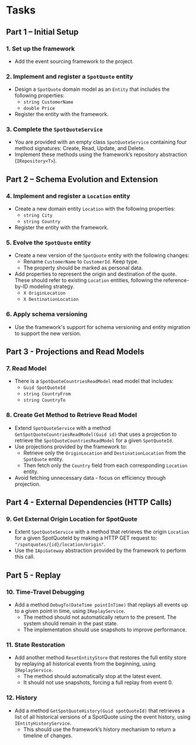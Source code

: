 # Tasks


## Part 1 – Initial Setup

### 1. Set up the framework
- Add the event sourcing framework to the project.

### 2. Implement and register a `SpotQuote` entity
- Design a `SpotQuote` domain model as an `Entity` that includes the following properties:
  - `string CustomerName`
  - `double Price`
- Register the entity with the framework.

### 3. Complete the `SpotQuoteService`
- You are provided with an empty class `SpotQuoteService` containing four method signatures: Create, Read, Update, and Delete.
- Implement these methods using the framework’s repository abstraction (`IRepository<T>`).

## Part 2 – Schema Evolution and Extension

### 4. Implement and register a `Location` entity
- Create a new domain entity `Location` with the following properties:
  - `string City`
  - `string Country`
- Register the entity with the framework.

### 5. Evolve the `SpotQuote` entity
- Create a new version of the `SpotQuote` entity with the following changes:
  - Rename `CustomerName` to `CustomerId`. Keep type.
  - The property should be marked as personal data.
- Add properties to represent the origin and destination of the quote. These should refer to existing `Location` entities, following the reference-by-ID modeling strategy.
    - `X OriginLocation`
    - `X DestinationLocation`
### 6. Apply schema versioning
- Use the framework's support for schema versioning and entity migration to support the new version.

## Part 3 - Projections and Read Models

### 7. Read Model
- There is a `SpotQuoteCountriesReadModel` read model that includes:
    - `Guid SpotQuoteId`
    - `string CountryFrom`
    - `string CountryTo`

### 8. Create Get Method to Retrieve Read Model
- Extend `SpotQuoteService` with a method `GetSpotQuoteCountriesReadModel(Guid id)` that uses a projection to retrieve the `SpotQuoteCountriesReadModel` for a given `SpotQuoteId`. 
- Use projections provided by the framework to:
  - Retrieve only the `OriginLocation` and `DestinationLocation` from the `SpotQuote` entity.
  - Then fetch only the `Country` field from each corresponding `Location` entity.
- Avoid fetching unnecessary data - focus on efficiency through projection.


## Part 4 - External Dependencies (HTTP Calls)

### 9. Get External Origin Location for SpotQuote

- Extent `SpotQuoteService` with a method that retrieves the origin `Location` for a given SpotQuoteId by making a HTTP GET request to: `"/spotquotes/{id}/location/origin"`.
- Use the `IApiGateway` abstraction provided by the framework to perform this call.

## Part 5 - Replay

### 10. Time-Travel Debugging

- Add a method `DebugTo(DateTime pointInTime)` that replays all events up to a given point in time, using `IReplayService`.
    - The method should not automatically return to the present. The system should remain in the past state.
    - The implementation should use snapshots to improve performance.

### 11. State Restoration

- Add another method `ResetEntityStore` that restores the full entity store by replaying all historical events from the beginning, using `IReplayService`.
    - The method should automatically stop at the latest event.
    - It should not use snapshots, forcing a full replay from event 0.

### 12. History

- Add a method `GetSpotQuoteHistory(Guid spotQuoteId)` that retrieves a list of all historical versions of a SpotQuote using the event history, using `IEntityHistoryService`.
    - This should use the framework’s history mechanism to return a timeline of changes.

